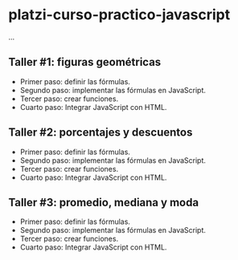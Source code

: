 # platzi-curso-practico-javascript

...

## Taller #1: figuras geométricas

- Primer paso: definir las fórmulas.
- Segundo paso: implementar las fórmulas en JavaScript.
- Tercer paso: crear funciones.
- Cuarto paso: Integrar JavaScript con HTML.

## Taller #2: porcentajes y descuentos

- Primer paso: definir las fórmulas.
- Segundo paso: implementar las fórmulas en JavaScript.
- Tercer paso: crear funciones.
- Cuarto paso: Integrar JavaScript con HTML.

## Taller #3: promedio, mediana y moda

- Primer paso: definir las fórmulas.
- Segundo paso: implementar las fórmulas en JavaScript.
- Tercer paso: crear funciones.
- Cuarto paso: Integrar JavaScript con HTML.
